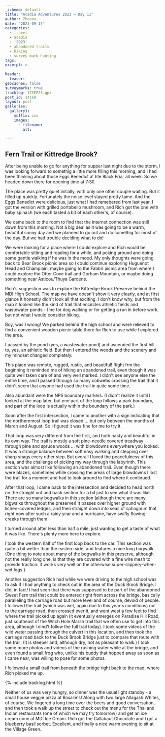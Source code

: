```yaml
---
_schema: default
title: "Acadia Adventures 2023 – Day 11"
author: Zhanna
date: "2023-09-17"
categories: 
  - travel
  - acadia
  - '2023'
  - abandoned trails
  - hiking
  - survey mark hunting
tags:
excerpt: >-
  
header:
  teaser:
geocaches: false
surveymarks: true
tracklog: 17SEP23.gpx
post_id: 14160
layout: post
galleries:
  gallery1:
    suffix: cvx
    images:
      - filename: 
        alt:
    
---
```


## Fern Trail or Kittredge Brook?

After being unable to go for anything for supper last night due to the storm, I was looking forward to somethig a little more filling this morning, and I had been thinking about those Eggs Benedict at hte Black Friar all week. So we headed down there for opening time at 7:30. 

The place was pretty quiet initially, with only one other couple waiting. But it filled up quickly. Fortunately the noise level stayed pretty tame. And the Eggs Benedict were delicious, just what I had remebered from last year. I got the version with grilled portobello mushroom, and Rich got the one with baby spinach (we each tasted a bit of each other's, of course).

We came back to the room to find that the internet connection was still down from this morning. Not a big deal as it was going to be a warm, beautiful sunny day and we planned to go out and do somethig for most of the day. But we had trouble deciding what to do!

We were looking for a place where I could explore and Rich would be comfortable sitting and reading for a while, and poking around and doing some gentle walking if he was in the mood. My only thoughts were going back to Bear Brook picnic area so I could continue exploring Huguenot Head and Champlain, maybe going to the Fabbri picnic area from where I could explore the Otter Cove trail and Gorham Mountain, or maybe doing something near Asticou/Thuya Gardens.

Rich's suggestion was to explore the Kittredge Brook Preserve behind the MDI High School. The map we have doesn't show it very clearly, and at first glance it honestly didn't look all that exciting. I don't know why, but from the map it looked like the kind of trail that encircles athletic fields and wastewater ponds - fine for dog walking or for getting a run in before work, but not what I would consider hiking.

Boy, was I wrong! We parked behind the high school and were relieved to find a convenient wooden picnic table there for Rich to use while I explored the area.

I passed by the pond (yes, a wastewater pond) and ascended the first hill to, yes, an athletic field. But then I entered the woods and the scenery and my mindset changed completely.

This place was remote, rugged, rustic, and beautiful! Right frm the beginning it reminded me of hiking an abandoned trail, even though it was quite well taken care of and very well marked. I didn't see anyone else the entire time, and I passed through so many cobwebs crossing the trail that it didn't seem that anyone had used the trail in quite some time.

Also abundant were the NPS boundary markers. (I didn't realize it until I looked at the map later, but one part of the loop follows a park boundary, and part of the loop is actually within the boundary of the park.)

Soon after the first intersection, I came to another with a sign indicating that the northernmost loop trail was closed ... but only between the months of March and August. So I figured it was fine for me to try it.

That loop was very different from the first, and both nasty and beautiful in its own way. The trail is mostly a soft pine-needle covered treadway through pine and spruce woods ... with blowdowns everywhere you looked. It was a strange balance between soft easy walking and stepping over sharp snags every other step. But overall I loved the peacefulness of this area, and the challenge of picking my way through the labyrinth. This section was almost like following an abandoned trail. Even though there were blazes, sometimes while crossing the areas of large blowdowns I lost the trail for a moment and had to look around to find where it continued.

After that loop, I came back to the intersection and decided to head north on the straight out and back section for a bit just to see what it was like. There are so many bogwalks in this section (although there are many bigwalks throughout the preserve)! It passes over higher ground with lichen-covered ledges, and then straight down into seas of sphagnum that, right now after such a rainy year and a hurricane, have swifly flowing creeks through them.

I turned around after less than half a mile, just wanting to get a taste of what it was like. There's plenty more here to explore.

I took the western half of the first loop back to the car. This section was quite a bit wetter than the eastern side, and features a nice long bogwalk. (One thing to note about many of the bogwalks in this preserve, although not the really long one, is that they are covered with a fine wire mesh to provide traction. It works very well on the otherwise super-slippery-when-wet logs.)

Another suggestion Rich had while we were driving to the high school was to ask if I had anything to check out in the area of the Duck Brook Bridge. I did, in fact! I had seen that there was supposed to be part of the abandoned Sweet Fern trail that could be entered right from across the bridge, basically paralleling the carriage road but more level and of course, devoid of people. I followed the trail (which was wet, again due to this year's conditions) out to the carriage road, then crossed over it, and went west a few feet to find where the trail picked up again (it eventually emerges on Paradise Hill Road, just southeast of the Witch Hole Marsh trail that we often use to get into this area, although I dind't follow the full trail today). I took some videos of the wild water passing through the culvert in this location, and then took the carriage road back to the Duck Brook Bridge just to compare that route with the trail. (It is steeper and, although dry, not as pleasant to walk.) I took some more photos and videos of the rushing water while at the bridge, and even found a small frog who, unlike his buddy that hopped away as soon as I came near, was willing to pose for some photos.

I followed a small trail from beneath the bridge right back to the road, where Rich picked me up.

{% include tracklog.html %}

Neither of us was very hungry, so dinner was the usual light standby - a small house veggie pizza at Rosalie's! Along with two large Allagash Whites, of course. We lingered a long time over the beers and good conversation, and then took a walk up the street to check out the menu for the Thai and Indian restaurants (one of which we may try tomorrow) and get an ice cream cone at MDI Ice Cream. Rich got the Callabaut Chocolate and I got a blueberry basil sorbet. Excellent, and finally a nice warm evening to sit at the Village Green.